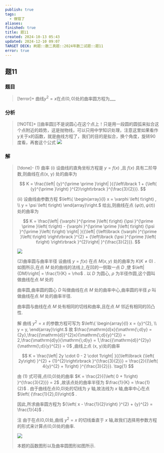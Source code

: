 ```yaml
---
publish: true
tags:
  - 做错了
aliases: 
finished: true
title: 题11
created: 2024-10-13 05:43
updated: 2024-12-10 09:07
TARGET DECK: 刷题::数二真题::2024年数二试题::题11
error: true
---
```

## 题11
### 题目
> [!error]+
> 曲线${y}^{2} = x$在点$\left( {0,0}\right)$处的曲率圆方程为___
### 分析
> [!NOTE]+
> [[曲率圆]]不是说圆心在这个点上！只是用一段圆的圆弧来拟合这个点附近的趋势，这是抛物线，可以只用中学知识处理，注意这里如果看作y关于x的函数，就是曲线方程了，我们的目的是拟合，换个角度，旋转90度看，再套这个公式
> ![](https://img.hwenyi.live/202412101705278.webp)
### 解
> [!done]-
> (1) 曲率 (i) 设曲线的直角坐标方程是 $y = f\left( x\right)$ ,且 $f\left( x\right)$ 具有二阶导数,则曲线在点(x, y) 处的曲率为
> 
> $$
> K = \frac{\left| {y}^{\prime \prime }\right| }{{\left\lbrack  1 + {\left( {y}^{\prime }\right) }^{2}\right\rbrack  }^{\frac{3}{2}}}.
> $$
> 
> (ii) 设曲线由参数方程 $\left\{  \begin{array}{l} x = \varphi \left( t\right) , \\  y = \psi \left( t\right)  \end{array}\right.$ 给出,则曲线在点 $\left( {\varphi \left( t\right) ,\psi \left( t\right) }\right)$ 处的曲率为
> 
> $$
> K = \frac{\left| {\varphi }^{\prime }\left( t\right) {\psi }^{\prime \prime }\left( t\right)  - {\varphi }^{\prime \prime }\left( t\right) {\psi }^{\prime }\left( t\right) \right| }{{\left| {\left\lbrack  {\varphi }^{\prime }\left( t\right) \right\rbrack  }^{2} + {\left\lbrack  {\psi }^{\prime }\left( t\right) \right\rbrack  }^{2}\right| }^{\frac{3}{2}}}.
> $$
> 
> ![](https://img.hwenyi.live/202412101517621.webp)
> 
> (2)曲率圆与曲率半径 设曲线 $y = f\left( x\right)$ 在点 $M\left( {x, y}\right)$ 处的曲率为 $K\left( {K \neq  0}\right)$ . 如图所示,在点 $M$ 处的曲线的法线上,在凹的一侧取一点 $D$ ,使 $\left| {DM}\right|  = \frac{1}{K} = \rho$ . 以 $D$ 为圆心, $\rho$ 为半径作圆,这个圆叫做曲线在点 $M$ 处的
> 
> 曲率圆,曲率圆的圆心 $D$ 叫做曲线在点 $M$ 处的曲率中心,曲率圆的半径 $\rho$ 叫做曲线在点 $M$ 处的曲率半径.
> 
> 曲率圆与曲线在点 $M$ 处有相同的切线和曲率,且在点 $M$ 邻近有相同的凹凸性.
> 
> 解 曲线 ${y}^{2} = x$ 的参数方程可写为 $\left\{  \begin{array}{l} x = {y}^{2}, \\  y = y, \end{array}\right.$ 故 $\frac{\mathrm{d}x}{\mathrm{\;d}y} = {2y},\frac{{\mathrm{d}}^{2}x}{\mathrm{\;d}{y}^{2}} = 2,\frac{\mathrm{d}y}{\mathrm{\;d}y} = 1,\frac{{\mathrm{d}}^{2}y}{\mathrm{\;d}{y}^{2}} = 0$ ,曲线上点 (x, y)处的曲率
> 
> $$
> K = \frac{\left| 2y \cdot  0 - 2 \cdot  1\right| }{{\left\lbrack  {\left( 2y\right) }^{2} + {1}^{2}\right\rbrack  }^{\frac{3}{2}}} = \frac{2}{{\left( 4{y}^{2} + 1\right) }^{\frac{3}{2}}}. \tag{1}
> $$
> 
> 由 (1) 式可得,点(0,0)处的曲率 $K = \frac{2}{{\left( 0 + 1\right) }^{\frac{3}{2}}} = 2$ ,故该点处的曲率半径为 $\frac{1}{K} = \frac{1}{2}$ . 由于曲线在点(0,0)处的切线为 $y$ 轴,故法线为 $x$ 轴,曲率中心在点 $\left( {\frac{1}{2},0}\right)$ .
> 
> 因此,所求曲率圆方程为 ${\left( x - \frac{1}{2}\right) }^{2} + {y}^{2} = \frac{1}{4}$ .
> 
> 注 由于在点(0,0)处,曲线 ${y}^{2} = x$ 的切线垂直于 $x$ 轴,故我们选择用参数方程的形式来计算点(0,0)处的曲率.
> 
> ![](https://img.hwenyi.live/202412101517622.webp)
> 
> 本题的函数图形以及曲率圆图形如图所示.